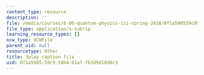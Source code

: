 ```yaml
---
content_type: resource
description: ''
file: /media/courses/8-06-quantum-physics-iii-spring-2018/0f1a590559c958b481affb3d9d18d8c3_Kk7cc15gWF8.vtt
file_type: application/x-subrip
learning_resource_types: []
ocw_type: OCWFile
parent_uid: null
resourcetype: Other
title: 3play caption file
uid: 0f1a5905-59c9-58b4-81af-fb3d9d18d8c3
---
```

